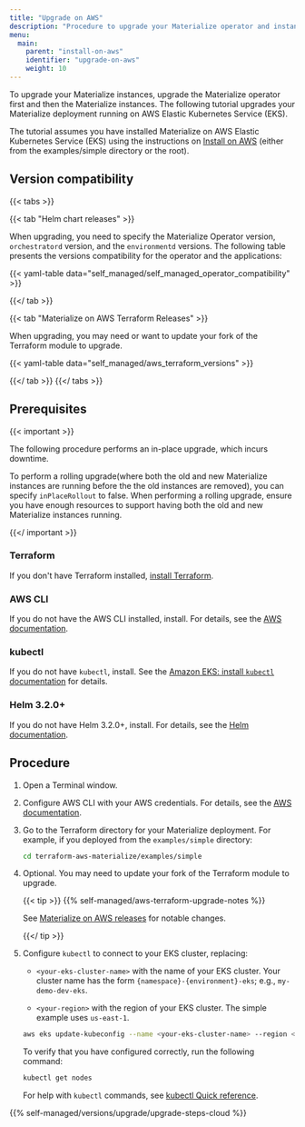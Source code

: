 ```yaml
---
title: "Upgrade on AWS"
description: "Procedure to upgrade your Materialize operator and instances running on AWS"
menu:
  main:
    parent: "install-on-aws"
    identifier: "upgrade-on-aws"
    weight: 10
---
```


To upgrade your Materialize instances, upgrade the Materialize operator first
and then the Materialize instances. The following tutorial upgrades your
Materialize deployment running on  AWS Elastic Kubernetes Service (EKS).

The tutorial assumes you have installed Materialize on AWS Elastic Kubernetes
Service (EKS) using the instructions on [Install on
AWS](/installation/install-on-aws/) (either from the examples/simple directory
or the root).

## Version compatibility


{{< tabs >}}

{{< tab "Helm chart releases" >}}

When upgrading, you need to specify the Materialize Operator version,
`orchestratord` version, and the `environmentd` versions. The following table
presents the versions compatibility for the operator and the applications:

{{< yaml-table data="self_managed/self_managed_operator_compatibility" >}}

{{</ tab >}}

{{< tab "Materialize on AWS Terraform Releases" >}}

When upgrading, you may need or want to update your fork of the Terraform module
to upgrade.

{{< yaml-table data="self_managed/aws_terraform_versions" >}}

{{</ tab >}}
{{</ tabs >}}

## Prerequisites

{{< important >}}

The following procedure performs an in-place upgrade, which incurs downtime.

To perform a rolling upgrade(where both the old and new Materialize instances
are running before the the old instances are removed), you can specify
`inPlaceRollout` to false. When performing a rolling upgrade, ensure you have
enough resources to support having both the old and new Materialize instances
running.

{{</ important >}}

### Terraform

If you don't have Terraform installed, [install
Terraform](https://developer.hashicorp.com/terraform/install?product_intent=terraform).

### AWS CLI

If you do not have the AWS CLI installed, install. For details, see the [AWS
documentation](https://docs.aws.amazon.com/cli/latest/userguide/install-cliv2.html).

### kubectl

If you do not have `kubectl`, install. See the [Amazon EKS: install `kubectl`
documentation](https://docs.aws.amazon.com/eks/latest/userguide/install-kubectl.html)
for details.

### Helm 3.2.0+

If you do not have Helm 3.2.0+, install. For details, see the [Helm
documentation](https://helm.sh/docs/intro/install/).

## Procedure

1. Open a Terminal window.

1. Configure AWS CLI with your AWS credentials. For details, see the [AWS
   documentation](https://docs.aws.amazon.com/cli/latest/userguide/cli-chap-configure.html).

1. Go to the Terraform directory for your Materialize deployment. For example,
   if you deployed from the `examples/simple` directory:

   ```bash
   cd terraform-aws-materialize/examples/simple
   ```

1. Optional. You may need to update your fork of the Terraform module to
   upgrade.

   {{< tip >}}
   {{% self-managed/aws-terraform-upgrade-notes %}}

   See [Materialize on AWS releases](/installation/appendix-terraforms/#materialize-on-aws-terraform-module) for notable changes.

   {{</ tip >}}

1. Configure `kubectl` to connect to your EKS cluster, replacing:

   - `<your-eks-cluster-name>` with the name of your EKS cluster. Your cluster
       name has the form `{namespace}-{environment}-eks`; e.g.,
       `my-demo-dev-eks`.

   - `<your-region>` with the region of your EKS cluster. The
     simple example uses `us-east-1`.

   ```bash
   aws eks update-kubeconfig --name <your-eks-cluster-name> --region <your-region>
   ```

   To verify that you have configured correctly, run the following command:

   ```bash
   kubectl get nodes
   ```

   For help with `kubectl` commands, see [kubectl Quick
   reference](https://kubernetes.io/docs/reference/kubectl/quick-reference/).

{{% self-managed/versions/upgrade/upgrade-steps-cloud %}}
